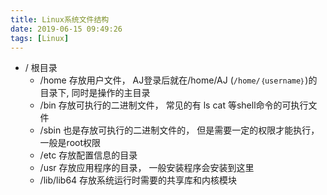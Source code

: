 ```yaml
---
title: Linux系统文件结构
date: 2019-06-15 09:49:26
tags: [Linux]
---
```


- / 根目录
  - /home  存放用户文件， AJ登录后就在/home/AJ (`/home/｛username｝`)的目录下, 同时是操作的主目录
  - /bin  存放可执行的二进制文件， 常见的有 ls cat 等shell命令的可执行文件
  - /sbin 也是存放可执行的二进制文件的， 但是需要一定的权限才能执行， 一般是root权限
  - /etc  存放配置信息的目录
  - /usr 存放应用程序的目录， 一般安装程序会安装到这里
  - /lib/lib64 存放系统运行时需要的共享库和内核模块